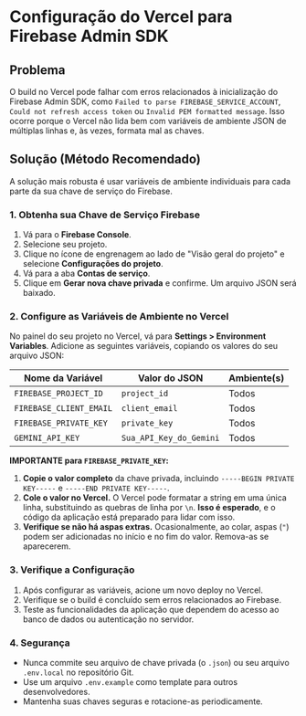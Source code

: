# Configuração do Vercel para Firebase Admin SDK

## Problema
O build no Vercel pode falhar com erros relacionados à inicialização do Firebase Admin SDK, como `Failed to parse FIREBASE_SERVICE_ACCOUNT`, `Could not refresh access token` ou `Invalid PEM formatted message`. Isso ocorre porque o Vercel não lida bem com variáveis de ambiente JSON de múltiplas linhas e, às vezes, formata mal as chaves.

## Solução (Método Recomendado)

A solução mais robusta é usar variáveis de ambiente individuais para cada parte da sua chave de serviço do Firebase.

### 1. Obtenha sua Chave de Serviço Firebase
1.  Vá para o **Firebase Console**.
2.  Selecione seu projeto.
3.  Clique no ícone de engrenagem ao lado de "Visão geral do projeto" e selecione **Configurações do projeto**.
4.  Vá para a aba **Contas de serviço**.
5.  Clique em **Gerar nova chave privada** e confirme. Um arquivo JSON será baixado.

### 2. Configure as Variáveis de Ambiente no Vercel
No painel do seu projeto no Vercel, vá para **Settings > Environment Variables**. Adicione as seguintes variáveis, copiando os valores do seu arquivo JSON:

| Nome da Variável | Valor do JSON | Ambiente(s) |
|---|---|---|
| `FIREBASE_PROJECT_ID` | `project_id` | Todos |
| `FIREBASE_CLIENT_EMAIL` | `client_email` | Todos |
| `FIREBASE_PRIVATE_KEY` | `private_key` | Todos |
| `GEMINI_API_KEY` | `Sua_API_Key_do_Gemini` | Todos |


**IMPORTANTE para `FIREBASE_PRIVATE_KEY`:**
1.  **Copie o valor completo** da chave privada, incluindo `-----BEGIN PRIVATE KEY-----` e `-----END PRIVATE KEY-----`.
2.  **Cole o valor no Vercel.** O Vercel pode formatar a string em uma única linha, substituindo as quebras de linha por `\n`. **Isso é esperado**, e o código da aplicação está preparado para lidar com isso.
3.  **Verifique se não há aspas extras.** Ocasionalmente, ao colar, aspas (`"`) podem ser adicionadas no início e no fim do valor. Remova-as se aparecerem.

### 3. Verifique a Configuração
1.  Após configurar as variáveis, acione um novo deploy no Vercel.
2.  Verifique se o build é concluído sem erros relacionados ao Firebase.
3.  Teste as funcionalidades da aplicação que dependem do acesso ao banco de dados ou autenticação no servidor.

### 4. Segurança
- Nunca commite seu arquivo de chave privada (o `.json`) ou seu arquivo `.env.local` no repositório Git.
- Use um arquivo `.env.example` como template para outros desenvolvedores.
- Mantenha suas chaves seguras e rotacione-as periodicamente.
